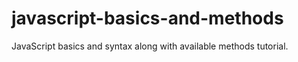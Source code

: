 # javascript-basics-and-methods
JavaScript basics and syntax along with available methods tutorial.

